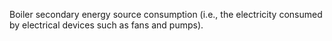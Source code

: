 ﻿Boiler secondary energy source consumption (i.e., the electricity consumed by electrical devices such as fans and pumps).
